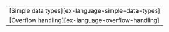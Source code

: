 ||
|--------|
| [Simple data types][ex-language-simple-data-types] |
| [Overflow handling][ex-language-overflow-handling] |
